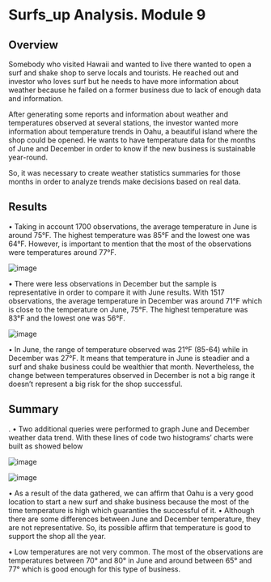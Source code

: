 # Surfs_up Analysis. Module 9
## Overview 

Somebody who visited Hawaii and wanted to live there wanted to open a surf and shake shop to serve locals and tourists. He reached out and investor who loves surf but he needs to have more information about weather because he failed on a former business due to lack of enough data and information.

After generating some reports and information about weather and temperatures observed at several stations, the investor wanted more information about temperature trends in Oahu, a beautiful island where the shop could be opened.  He wants to have temperature data for the months of June and December in order to know if the new business is sustainable year-round.

So, it was necessary to create weather statistics summaries for those months in order to analyze trends make decisions based on real data.

## Results

•	Taking in account 1700 observations, the average temperature in June is around 75°F. The highest temperature was 85°F and the lowest one was 64°F. However, is important to mention that the most of the observations were temperatures around 77°F. 


![image](https://user-images.githubusercontent.com/107591542/184518010-beecfeb1-a0c8-4416-b846-d4ee00e3487a.png)

 
•	There were less observations in December but the sample is representative in order to compare it with June results. With 1517 observations, the average temperature in December was around 71°F which is close to the temperature on June, 75°F. The highest temperature was 83°F and the lowest one was 56°F. 


![image](https://user-images.githubusercontent.com/107591542/184518016-328e752e-c5d0-4a4a-95f3-a556cbf273b7.png)

 

•	In June, the range of temperature observed was 21°F (85-64) while in December was 27°F. It means that temperature in June is steadier and a surf and shake business could be wealthier that month.  Nevertheless, the change between temperatures observed in December is not a big range it doesn’t represent a big risk for the shop successful.

## Summary
. 
•	Two additional queries were performed to graph June and December weather data trend. With these lines of code two histograms’ charts were built as showed below


 ![image](https://user-images.githubusercontent.com/107591542/184518023-6dd682bf-c8a5-42cf-b48b-0ab14767cf10.png)


![image](https://user-images.githubusercontent.com/107591542/184518027-6a693419-d3cc-41f2-a3d4-b12b785c4267.png)
 

•	As a result of the data gathered, we can affirm that Oahu is a very good location to start a new surf and shake business because the most of the time temperature is high which guaranties the successful of it. 
•	Although there are some differences between June and December temperature, they are not representative. So, its possible affirm that temperature is good to support the shop all the year.

•	Low temperatures are not very common. The most of the observations are temperatures between 70° and 80° in June and around between 65° and 77° which is good enough for this type of business.  



